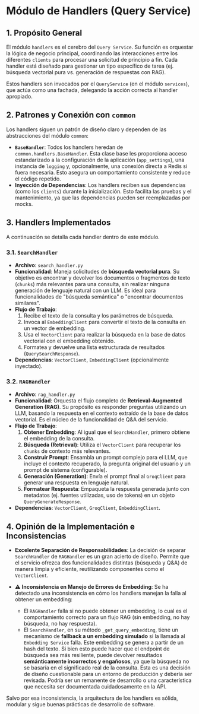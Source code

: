 # Módulo de Handlers (Query Service)

## 1. Propósito General

El módulo `handlers` es el cerebro del `Query Service`. Su función es orquestar la lógica de negocio principal, coordinando las interacciones entre los diferentes `clients` para procesar una solicitud de principio a fin. Cada handler está diseñado para gestionar un tipo específico de tarea (ej. búsqueda vectorial pura vs. generación de respuestas con RAG).

Estos handlers son invocados por el `QueryService` (en el módulo `services`), que actúa como una fachada, delegando la acción correcta al handler apropiado.

## 2. Patrones y Conexión con `common`

Los handlers siguen un patrón de diseño claro y dependen de las abstracciones del módulo `common`:

- **`BaseHandler`**: Todos los handlers heredan de `common.handlers.BaseHandler`. Esta clase base les proporciona acceso estandarizado a la configuración de la aplicación (`app_settings`), una instancia de `logging` y, opcionalmente, una conexión directa a Redis si fuera necesaria. Esto asegura un comportamiento consistente y reduce el código repetido.
- **Inyección de Dependencias**: Los handlers reciben sus dependencias (como los `clients`) durante la inicialización. Esto facilita las pruebas y el mantenimiento, ya que las dependencias pueden ser reemplazadas por mocks.

## 3. Handlers Implementados

A continuación se detalla cada handler dentro de este módulo.

### 3.1. `SearchHandler`

- **Archivo**: `search_handler.py`
- **Funcionalidad**: Maneja solicitudes de **búsqueda vectorial pura**. Su objetivo es encontrar y devolver los documentos o fragmentos de texto (`chunks`) más relevantes para una consulta, sin realizar ninguna generación de lenguaje natural con un LLM. Es ideal para funcionalidades de "búsqueda semántica" o "encontrar documentos similares".
- **Flujo de Trabajo**:
    1.  Recibe el texto de la consulta y los parámetros de búsqueda.
    2.  Invoca al `EmbeddingClient` para convertir el texto de la consulta en un vector de embedding.
    3.  Usa el `VectorClient` para realizar la búsqueda en la base de datos vectorial con el embedding obtenido.
    4.  Formatea y devuelve una lista estructurada de resultados (`QuerySearchResponse`).
- **Dependencias**: `VectorClient`, `EmbeddingClient` (opcionalmente inyectado).

### 3.2. `RAGHandler`

- **Archivo**: `rag_handler.py`
- **Funcionalidad**: Orquesta el flujo completo de **Retrieval-Augmented Generation (RAG)**. Su propósito es responder preguntas utilizando un LLM, basando la respuesta en el contexto extraído de la base de datos vectorial. Es el núcleo de la funcionalidad de Q&A del servicio.
- **Flujo de Trabajo**:
    1.  **Obtener Embedding**: Al igual que el `SearchHandler`, primero obtiene el embedding de la consulta.
    2.  **Búsqueda (Retrieval)**: Utiliza el `VectorClient` para recuperar los `chunks` de contexto más relevantes.
    3.  **Construir Prompt**: Ensambla un prompt complejo para el LLM, que incluye el contexto recuperado, la pregunta original del usuario y un prompt de sistema (configurable).
    4.  **Generación (Generation)**: Envía el prompt final al `GroqClient` para generar una respuesta en lenguaje natural.
    5.  **Formatear Respuesta**: Empaqueta la respuesta generada junto con metadatos (ej. fuentes utilizadas, uso de tokens) en un objeto `QueryGenerateResponse`.
- **Dependencias**: `VectorClient`, `GroqClient`, `EmbeddingClient`.

## 4. Opinión de la Implementación e Inconsistencias

- **Excelente Separación de Responsabilidades**: La decisión de separar `SearchHandler` de `RAGHandler` es un gran acierto de diseño. Permite que el servicio ofrezca dos funcionalidades distintas (búsqueda y Q&A) de manera limpia y eficiente, reutilizando componentes como el `VectorClient`.

- :warning: **Inconsistencia en Manejo de Errores de Embedding**: Se ha detectado una inconsistencia en cómo los handlers manejan la falla al obtener un embedding:
    - El `RAGHandler` falla si no puede obtener un embedding, lo cual es el comportamiento correcto para un flujo RAG (sin embedding, no hay búsqueda, no hay respuesta).
    - El `SearchHandler`, en su método `_get_query_embedding`, tiene un mecanismo de **fallback a un embedding simulado** si la llamada al `Embedding Service` falla. Este embedding se genera a partir de un hash del texto. Si bien esto puede hacer que el endpoint de búsqueda sea más resiliente, puede devolver resultados **semánticamente incorrectos y engañosos**, ya que la búsqueda no se basaría en el significado real de la consulta. Esta es una decisión de diseño cuestionable para un entorno de producción y debería ser revisada. Podría ser un remanente de desarrollo o una característica que necesita ser documentada cuidadosamente en la API.

Salvo por esa inconsistencia, la arquitectura de los handlers es sólida, modular y sigue buenas prácticas de desarrollo de software.
